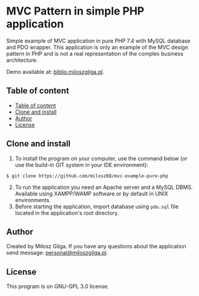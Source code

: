 # MVC Pattern in simple PHP application

Simple example of MVC application in pure PHP 7.4 with MySQL database and PDO wrapper. This application is only an example of the MVC design pattern in PHP and is not a real representation of the complex business architecture.

Demo available at: [biblio.miloszgilga.pl](https://biblio.miloszgilga.pl).

## Table of content
- [Table of content](#table-of-content)
- [Clone and install](#clone-and-install)
- [Author](#author)
- [License](#license)

<a name="clone-and-install"></a>
## Clone and install

1. To install the program on your computer, use the command below (or use the build-in GIT system in your IDE environment):
```
$ git clone https://github.com/milosz08/mvc-example-pure-php
```
2. To run the application you need an Apache server and a MySQL DBMS. Available using XAMPP/WAMP software or by default in UNIX environments.
3. Before starting the application, import database using `pdo.sql` file located in the application's root directory.

<a name="author"></a>
## Author
Created by Miłosz Gilga. If you have any questions about the application send message:
[personal@miloszgilga.pl](mailto:personal@miloszgilga.pl).

<a name="license"></a>
## License
This program is on GNU-GPL 3.0 license.
